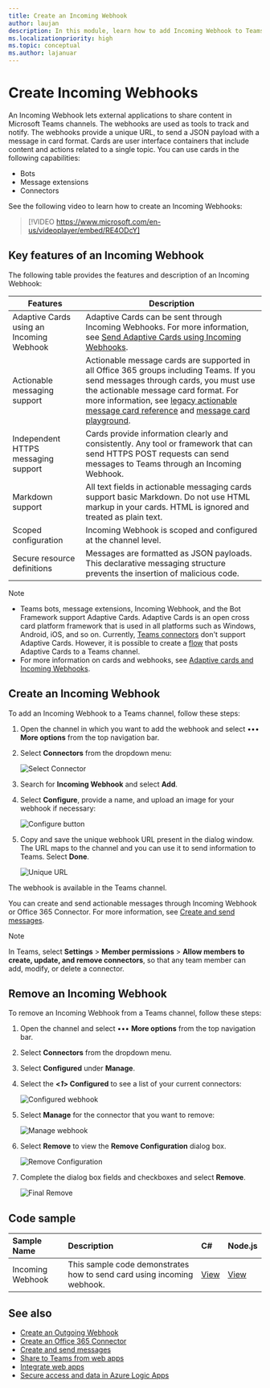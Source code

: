 ```yaml
---
title: Create an Incoming Webhook
author: laujan
description: In this module, learn how to add Incoming Webhook to Teams app and post any external requests to Teams using it
ms.localizationpriority: high
ms.topic: conceptual
ms.author: lajanuar
---
```


# Create Incoming Webhooks

An Incoming Webhook lets external applications to share content in Microsoft Teams channels. The webhooks are used as tools to track and notify. The webhooks provide a unique URL, to send a JSON payload with a message in card format. Cards are user interface containers that include content and actions related to a single topic. You can use cards in the following capabilities:

* Bots
* Message extensions
* Connectors

See the following video to learn how to create an Incoming Webhooks:
<br>
> [!VIDEO https://www.microsoft.com/en-us/videoplayer/embed/RE4ODcY]

## Key features of an Incoming Webhook

The following table provides the features and description of an Incoming Webhook:

| Features | Description |
| -------- | ----------- |
|Adaptive Cards using an Incoming Webhook | Adaptive Cards can be sent through Incoming Webhooks. For more information, see [Send Adaptive Cards using Incoming Webhooks](../../webhooks-and-connectors/how-to/connectors-using.md#send-adaptive-cards-using-an-incoming-webhook).|
|Actionable messaging support|Actionable message cards are supported in all Office 365 groups including Teams. If you send messages through cards, you must use the actionable message card format. For more information, see [legacy actionable message card reference](/outlook/actionable-messages/message-card-reference) and [message card playground](https://messagecardplayground.azurewebsites.net).|
|Independent HTTPS messaging support|Cards provide information clearly and consistently. Any tool or framework that can send HTTPS POST requests can send messages to Teams through an Incoming Webhook.|
|Markdown support|All text fields in actionable messaging cards support basic Markdown. Do not use HTML markup in your cards. HTML is ignored and treated as plain text.|
|Scoped configuration|Incoming Webhook is scoped and configured at the channel level.|
|Secure resource definitions|Messages are formatted as JSON payloads. This declarative messaging structure prevents the insertion of malicious code.|

<!--- TBD: A note should be short and eye-catching. No need to put a list item inside a Note or any admonition for that matter. Re-write the below list item.
--->

> [!NOTE]
>
> * Teams bots, message extensions, Incoming Webhook, and the Bot Framework support Adaptive Cards. Adaptive Cards is an open cross card platform framework that is used in all platforms such as Windows, Android, iOS, and so on. Currently, [Teams connectors](../../webhooks-and-connectors/how-to/connectors-creating.md) don't support Adaptive Cards. However, it is possible to create a [flow](https://flow.microsoft.com/blog/microsoft-flow-in-microsoft-teams/) that posts Adaptive Cards to a Teams channel.
> * For more information on cards and webhooks, see [Adaptive cards and Incoming Webhooks](~/task-modules-and-cards/what-are-cards.md#adaptive-cards-and-incoming-webhooks).

## Create an Incoming Webhook

To add an Incoming Webhook to a Teams channel, follow these steps:

1. Open the channel in which you want to add the webhook and select &#8226;&#8226;&#8226; **More options** from the top navigation bar.
1. Select **Connectors** from the dropdown menu:

    ![Select Connector](~/assets/images/connectors.png)

1. Search for **Incoming Webhook** and select **Add**.
1. Select **Configure**, provide a name, and upload an image for your webhook if necessary:

    ![Configure button](~/assets/images/configure.png)

1. Copy and save the unique webhook URL present in the dialog window. The URL maps to the channel and you can use it to send information to Teams. Select **Done**.

    ![Unique URL](~/assets/images/url.png)

The webhook is available in the Teams channel.

You can create and send actionable messages through Incoming Webhook or Office 365 Connector. For more information, see [Create and send messages](~/webhooks-and-connectors/how-to/connectors-using.md).

> [!NOTE]
> In Teams, select **Settings** > **Member permissions** > **Allow members to create, update, and remove connectors**, so that any team member can add, modify, or delete a connector.

## Remove an Incoming Webhook

To remove an Incoming Webhook from a Teams channel, follow these steps:

1. Open the channel and select &#8226;&#8226;&#8226; **More options** from the top navigation bar.
1. Select **Connectors** from the dropdown menu.
1. Select **Configured** under **Manage**.
1. Select the **<*1*> Configured** to see a list of your current connectors:

    ![Configured webhook](~/assets/images/configured.png)

1. Select **Manage** for the connector that you want to remove:

    ![Manage webhook](~/assets/images/manage.png)

1. Select **Remove** to view the **Remove Configuration** dialog box.

    ![Remove Configuration](~/assets/images/removeconfiguration.png)

1. Complete the dialog box fields and checkboxes and select **Remove**.

    ![Final Remove](~/assets/images/finalremove.png)

## Code sample

| Sample Name           | Description | C#    | Node.js   |
|:---------------------|:--------------|:---------|:--------|
|Incoming Webhook|This sample code demonstrates how to send card using incoming webhook. |[View](https://github.com/OfficeDev/Microsoft-Teams-Samples/tree/main/samples/incoming-webhook/csharp)|[View](https://github.com/OfficeDev/Microsoft-Teams-Samples/tree/main/samples/incoming-webhook/nodejs) |

## See also

* [Create an Outgoing Webhook](~/webhooks-and-connectors/how-to/add-outgoing-webhook.md)
* [Create an Office 365 Connector](~/webhooks-and-connectors/how-to/connectors-creating.md)
* [Create and send messages](~/webhooks-and-connectors/how-to/connectors-using.md)
* [Share to Teams from web apps](~/concepts/build-and-test/share-to-teams-from-web-apps.md)
* [Integrate web apps](~/samples/integrate-web-apps-overview.md)
* [Secure access and data in Azure Logic Apps](/azure/logic-apps/logic-apps-securing-a-logic-app)
